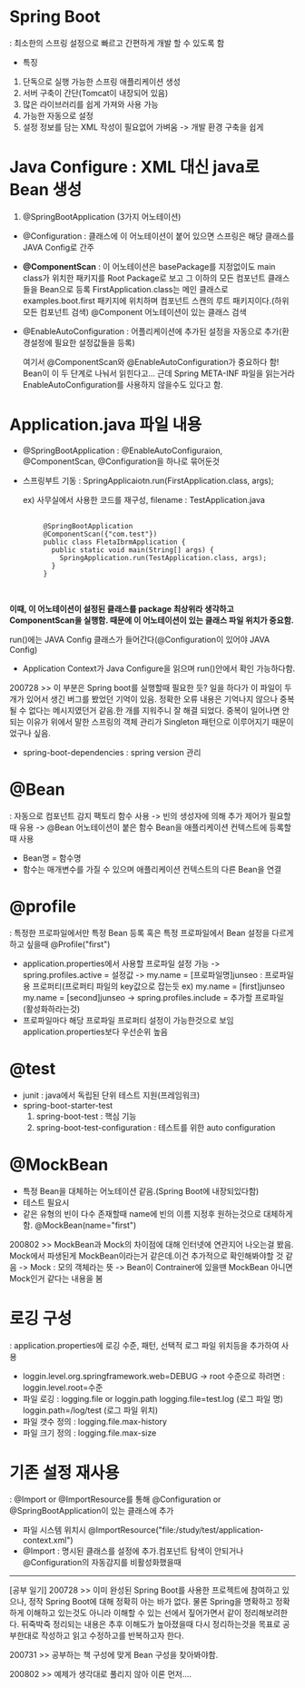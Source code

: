 # Spring Boot
 : 최소한의 스프링 설정으로 빠르고 간편하게 개발 할 수 있도록 함
 
 - 특징
  1. 단독으로 실행 가능한 스프링 애플리케이션 생성
  2. 서버 구축이 간단(Tomcat이 내장되어 있음)
  3. 많은 라이브러리를 쉽게 가져와 사용 가능
  4. 가능한 자동으로 설정
  5. 설정 정보를 담는 XML 작성이 필요없어 가벼움 -> 개발 환경 구축을 쉽게

 
# Java Configure : XML 대신 java로 Bean 생성
 1. @SpringBootApplication (3가지 어노테이션)
 - @Configuration : 클래스에 이 어노테이션이 붙어 있으면 스프링은 해당 클래스를 JAVA Config로 간주
 - **@ComponentScan** : 이 어노테이션은 basePackage를 지정없이도 main class가 위치한 패키지를 Root Package로 보고 그 이하의 모든 컴포넌트 클래스들을 Bean으로 등록
   	                FirstApplication.class는 메인 클래스로 examples.boot.first 패키지에 위치하며 컴포넌트 스캔의 루트 패키지이다.(하위 모든 컴포넌트 검색)
			@Component 어노테이션이 있는 클래스 검색
 - @EnableAutoConfiguration : 어플리케이션에 추가된 설정을 자동으로 추가(환경설정에 필요한 설정값들을 등록)
 
	여기서 @ComponentScan와 @EnableAutoConfiguration가 중요하다 함!
	Bean이 이 두 단계로 나눠서 읽힌다고...
	근데 Spring META-INF 파일을 읽는거라 EnableAutoConfiguration를 사용하지 않을수도 있다고 함.
 


# Application.java 파일 내용
 - @SpringBootApplication : @EnableAutoConfiguraion, @ComponentScan, @Configuration을 하나로 묶어둔것
 
 - 스프링부트 기동 : SpringApplicaiotn.run(FirstApplication.class, args);
 
	 ex) 사무실에서 사용한 코드를 재구성, filename : TestApplication.java
	 <pre>
	 <code>
		@SpringBootApplication
		@ComponentScan({"com.test"})
		public class FletaIbrmApplication {
		  public static void main(String[] args) {
		    SpringApplication.run(TestApplication.class, args);
		  }
		}
	</code>
	</pre>
 
  **이때, 이 어노테이션이 설정된 클래스를 package 최상위라 생각하고 ComponentScan을 실행함. 
   때문에 이 어노테이션이 있는 클래스 파일 위치가 중요함.**
   
   run()에는 JAVA Config 클래스가 들어간다(@Configuration이 있어야 JAVA Config)
 - Application Context가 Java Configure을 읽으며 run()안에서 확인 가능하다함.
 
200728 >> 이 부분은 Spring boot를 실행할때 필요한 듯?
 	  일을 하다가 이 파일이 두개가 있어서 생긴 버그를 봤었던 기억이 있음.
          정확한 오류 내용은 기억나지 않으나 중복될 수 없다는 메시지였던거 같음.한 개를 지워주니 잘 해결 되었다.
 	  중복이 일어나면 안 되는 이유가 위에서 말한 스프링의 객체 관리가 Singleton 패턴으로 이루어지기 때문이었구나 싶음.
 
   
- spring-boot-dependencies : spring version 관리

# @Bean
 : 자동으로 컴포넌트 감지
   팩토리 함수 사용 -> 빈의 생성자에 의해 추가 제어가 필요할때 유용
   	 	   -> @Bean 어노테이션이 붙은 함수
		      Bean을 애플리케이션 컨텍스트에 등록할 때 사용
 - Bean명 = 함수명
 - 함수는 매개변수를 가질 수 있으며 애플리케이션 컨텍스트의 다른 Bean을 연결

# @profile
 : 특정한 프로파일에서만 특정 Bean 등록 혹은 특정 프로파일에서 Bean 설정을 다르게 하고 싶을때
   @Profile("first")
   
  - application.properties에서 사용할 프로파일 설정 가능
     -> spring.profiles.active = 설정값
     -> my.name = [프로파일명]junseo : 프로파일용 프로퍼티(프로퍼티 파일의 key값으로 잡는듯
        ex) my.name = [first]junseo
	    my.name = [second]junseo
     -> spring.profiles.include  = 추가할 프로파일 (활성화하라는것)
  - 프로파일마다 해당 프로파일 프로퍼티 설정이 가능한것으로 보임
    application.properties보다 우선순위 높음

# @test
 - junit : java에서 독립된 단위 테스트 지원(프레임워크)
 - spring-boot-starter-test
   1. spring-boot-test : 핵심 기능
   2. spring-boot-test-configuration : 테스트를 위한 auto configuration
 
# @MockBean
 - 특정 Bean을 대체하는 어노테이션 같음.(Spring Boot에 내장되있다함)
 - 테스트 필요시
 - 같은 유형의 빈이 다수 존재할때 name에 빈의 이름 지정후 원하는것으로 대체하게 함.
   @MockBean(name="first")
 
 200802 >> MockBean과 Mock의 차이점에 대해 인터넷에 연관지어 나오는걸 봤음.
           Mock에서 파생된게 MockBean이라는거 같은데.이건 추가적으로 확인해봐야할 것 같음
	   -> Mock : 모의 객체라는 뜻
   	   -> Bean이 Contrainer에 있을땐 MockBean 아니면 Mock인거 같다는 내용을 봄
 
 # 로깅 구성
  : application.properties에 로깅 수준, 패턴, 선택적 로그 파일 위치등을 추가하여 사용
 - loggin.level.org.springframework.web=DEBUG
   -> root 수준으로 하려면 : loggin.level.root=수준
 - 파일 로깅 : logging.file or loggin.path
 	      logging.file=test.log (로그 파일 명)
	      loggin.path=/log/test (로그 파일 위치)
 - 파일 갯수 정의 : logging.file.max-history
 - 파일 크기 정의 : logging.file.max-size
 
 # 기존 설정 재사용
  : @Import or @ImportResource를 통해 @Configuration or @SpringBootApplication이 있는 클래스에 추가
 - 파일 시스템 위치시
   @ImportResource("file:/study/test/application-context.xml")
 - @Import : 명시된 클래스를 설정에 추가.컴포넌트 탐색이 안되거나 @Configuration의 자동감지를 비활성화했을때 
	      
  
--------------------------------------------------------------------------------------------------------------------------------------------------------

[공부 일기]
200728 >> 이미 완성된 Spring Boot를 사용한 프로젝트에 참여하고 있으나, 정작 Spring Boot에 대해 정확히 아는 바가 없다.
          물론 Spring을 명확하고 정확하게 이해하고 있는것도 아니라 이해할 수 있는 선에서 짚어가면서 같이 정리해보려한다.
          뒤죽박죽 정리되는 내용은 추후 이해도가 높아졌을때 다시 정리하는것을 목표로 공부한대로 작성하고 읽고 수정하고를 반복하고자 한다.
	  
200731 >> 공부하는 책 구성에 맞게 Bean 구성을 찾아봐야함.

200802 >> 예제가 생각대로 풀리지 않아 이론 먼저....
